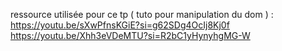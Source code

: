 ressource utilisée pour ce tp  ( tuto pour manipulation du dom ) :
https://youtu.be/sXwPfnsKGiE?si=g62SDg4OcIj8Kj0f
https://youtu.be/Xhh3eVDeMTU?si=R2bC1yHynyhgMG-W
